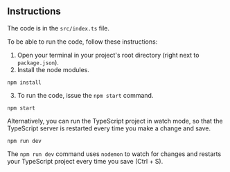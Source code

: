 ## Instructions

The code is in the `src/index.ts` file.

To be able to run the code, follow these instructions:

1. Open your terminal in your project's root directory (right next to `package.json`).
2. Install the node modules.

```bash:shell
npm install
```

3. To run the code, issue the `npm start` command.

```bash:shell
npm start
```

Alternatively, you can run the TypeScript project in watch mode, so that the TypeScript server is restarted every time you make a change and save.

```bash:shell
npm run dev
```

The `npm run dev` command uses `nodemon` to watch for changes and restarts your TypeScript project every time you save (Ctrl + S).